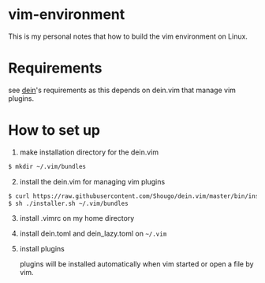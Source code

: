 # vim-environment
This is my personal notes that how to build the vim environment on Linux.

# Requirements
see [dein][1]'s requirements as this depends on dein.vim that manage vim plugins.

[1]:https://github.com/Shougo/dein.vim

# How to set up
1. make installation directory for the dein.vim

~~~sh
$ mkdir ~/.vim/bundles
~~~

2. install the dein.vim for managing vim plugins

~~~sh
$ curl https://raw.githubusercontent.com/Shougo/dein.vim/master/bin/installer.sh > installer.sh
$ sh ./installer.sh ~/.vim/bundles
~~~

3. install .vimrc on my home directory

4. install dein.toml and dein_lazy.toml on `~/.vim`

5. install plugins

   plugins will be installed automatically when vim started or open a file by vim.
